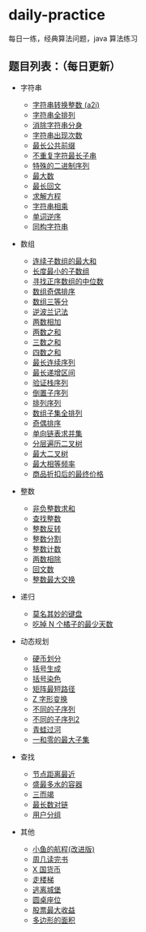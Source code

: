 # daily-practice

每日一练，经典算法问题，java 算法练习

## 题目列表：（每日更新）


- 字符串

    - [字符串转换整数 (a2i)](src/com/practice/algorithm/string/StringToInteger.java)
    - [字符串全排列](src/com/practice/algorithm/string/StringFullArray.java)
    - [消除字符串分身](src/com/practice/algorithm/string/EliminateStringDouble.java)
    - [字符串出现次数](src/com/practice/algorithm/string/StringOccursMostTimes.java)
    - [最长公共前缀](src/com/practice/algorithm/string/LongestCommonPrefix.java)
    - [不重复字符最长子串](src/com/practice/algorithm/string/LongestSubstring.java)
    - [特殊的二进制序列](src/com/practice/algorithm/string/SpecialBinaryString.java)
    - [最大数](src/com/practice/algorithm/string/MaximumNumber.java)
    - [最长回文](src/com/practice/algorithm/string/LongestPalindrome.java)
    - [求解方程](src/com/practice/algorithm/string/SolveTheEquation.java)
    - [字符串相乘](src/com/practice/algorithm/string/StringMultiplication.java)
    - [单词逆序](src/com/practice/algorithm/string/WordReverseOrder.java)
    - [同构字符串](src/com/practice/algorithm/string/IsomorphicString.java)


- 数组

    - [连续子数组的最大和](src/com/practice/algorithm/array/MaxSumOfSubarray.java)
    - [长度最小的子数组](src/com/practice/algorithm/array/MinSubArrayLength.java)
    - [寻找正序数组的中位数](src/com/practice/algorithm/array/FindMedianSortedArrays.java)
    - [数组奇偶排序](src/com/practice/algorithm/array/ArrayParitySort.java)
    - [数组三等分](src/com/practice/algorithm/array/ArrayThreeEqualParts.java)
    - [逆波兰记法](src/com/practice/algorithm/array/ReversePolishNotation.java)
    - [两数相加](src/com/practice/algorithm/array/AddTwoNums.java)
    - [两数之和](src/com/practice/algorithm/array/SumOfTwoNums.java)
    - [三数之和](src/com/practice/algorithm/array/SumOfThreeNums.java)
    - [四数之和](src/com/practice/algorithm/array/SumOfFourNums.java)
    - [最长连续序列](src/com/practice/algorithm/array/LongestContinuousSequence.java)
    - [最长递增区间](src/com/practice/algorithm/array/LongestIncreasingInterval.java)
    - [验证栈序列](src/com/practice/algorithm/array/ValidateStackSequences.java)
    - [倒置子序列](src/com/practice/algorithm/array/InversionSubsequence.java)
    - [排列序列](src/com/practice/algorithm/array/PermutationSequence.java)
    - [数组子集全排列](src/com/practice/algorithm/array/SubsetPermutation.java)
    - [奇偶排序](src/com/practice/algorithm/array/OddAndEvenSort.java)
    - [单向链表求并集](src/com/practice/algorithm/array/SinglyLinkedListUnion.java)
    - [分层遍历二叉树](src/com/practice/algorithm/array/TraverseBinaryTree.java)
    - [最大二叉树](src/com/practice/algorithm/array/MaximumBinaryTree.java)
    - [最大相等频率](src/com/practice/algorithm/array/MaxEqualFreq.java)
    - [商品折扣后的最终价格](src/com/practice/algorithm/array/DiscountFinalPrices.java)


- 整数

    - [非负整数求和](src/com/practice/algorithm/integer/SumOfIntegers.java)
    - [查找整数](src/com/practice/algorithm/integer/FindInteger.java)
    - [整数反转](src/com/practice/algorithm/integer/IntegerReverse.java)
    - [整数分割](src/com/practice/algorithm/integer/IntegerSplit.java)
    - [整数计数](src/com/practice/algorithm/integer/IntegerCount.java)
    - [两数相除](src/com/practice/algorithm/integer/DivideTwoNumbers.java)
    - [回文数](src/com/practice/algorithm/integer/PalindromeNumber.java)
    - [整数最大交换](src/com/practice/algorithm/integer/IntegerMaxSwap.java)


- 递归

    - [莫名其妙的键盘](src/com/practice/algorithm/recursion/InexplicableKeyboard.java)
    - [吃掉 N 个橘子的最少天数](src/com/practice/algorithm/recursion/EatOrangesMinDays.java)


- 动态规划

    - [硬币划分](src/com/practice/algorithm/dp/DivideCoins.java)
    - [括号生成](src/com/practice/algorithm/dp/GenerateParenthesis.java)
    - [括号染色](src/com/practice/algorithm/dp/ColorBrackets.java)
    - [矩阵最短路径](src/com/practice/algorithm/dp/MatrixShortestPath.java)
    - [Z 字形变换](src/com/practice/algorithm/dp/ZTransform.java)
    - [不同的子序列](src/com/practice/algorithm/dp/DifferentSubsequences.java)
    - [不同的子序列2](src/com/practice/algorithm/dp/DifferentSubsequences2.java)
    - [青蛙过河](src/com/practice/algorithm/dp/FrogAcrossTheRiver.java)
    - [一和零的最大子集](src/com/practice/algorithm/dp/MaxSubsetOneAndZero.java)


- 查找

    - [节点距离最近](src/com/practice/algorithm/find/NearestNodeDistance.java)
    - [盛最多水的容器](src/com/practice/algorithm/find/FindTheMaxArea.java)
    - [三而竭](src/com/practice/algorithm/find/ThreeToExhaustion.java)
    - [最长数对链](src/com/practice/algorithm/find/LongestPairChain.java)
    - [用户分组](src/com/practice/algorithm/find/GroupThePeople.java)


- 其他

    - [小鱼的航程(改进版)](src/com/practice/algorithm/other/VoyageOfTheFish.java)
    - [周几读完书](src/com/practice/algorithm/other/ReadBookOnWeek.java)
    - [X 国货币](src/com/practice/algorithm/other/CurrencyOfX.java)
    - [走楼梯](src/com/practice/algorithm/other/WalkTheStair.java)
    - [逃离城堡](src/com/practice/algorithm/other/EscapeTheCastle.java)
    - [圆桌座位](src/com/practice/algorithm/other/RoundTableSeating.java)
    - [股票最大收益](src/com/practice/algorithm/other/MaxProfitInStocks.java)
    - [多边形的面积](src/com/practice/algorithm/other/AreaOfPolygon.java)
